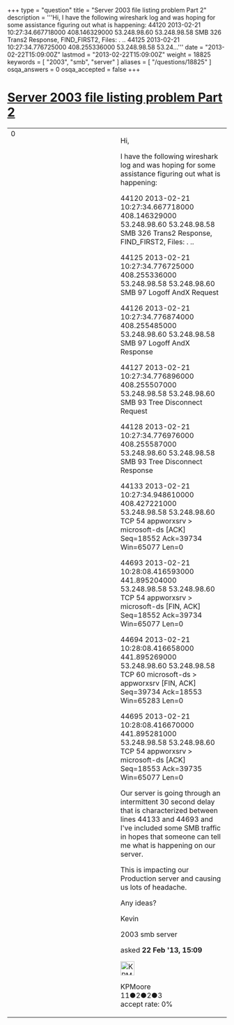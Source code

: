 +++
type = "question"
title = "Server 2003 file listing problem Part 2"
description = '''Hi, I have the following wireshark log and was hoping for some assistance figuring out what is happening: 44120 2013-02-21 10:27:34.667718000 408.146329000 53.248.98.60 53.248.98.58 SMB 326 Trans2 Response, FIND_FIRST2, Files: . .. 44125 2013-02-21 10:27:34.776725000 408.255336000 53.248.98.58 53.24...'''
date = "2013-02-22T15:09:00Z"
lastmod = "2013-02-22T15:09:00Z"
weight = 18825
keywords = [ "2003", "smb", "server" ]
aliases = [ "/questions/18825" ]
osqa_answers = 0
osqa_accepted = false
+++

<div class="headNormal">

# [Server 2003 file listing problem Part 2](/questions/18825/server-2003-file-listing-problem-part-2)

</div>

<div id="main-body">

<div id="askform">

<table id="question-table" style="width:100%;"><colgroup><col style="width: 50%" /><col style="width: 50%" /></colgroup><tbody><tr class="odd"><td style="width: 30px; vertical-align: top"><div class="vote-buttons"><div id="post-18825-score" class="post-score" title="current number of votes">0</div><div id="favorite-count" class="favorite-count"></div></div></td><td><div id="item-right"><div class="question-body"><p>Hi,</p><p>I have the following wireshark log and was hoping for some assistance figuring out what is happening:</p><p>44120 2013-02-21 10:27:34.667718000 408.146329000 53.248.98.60 53.248.98.58 SMB 326 Trans2 Response, FIND_FIRST2, Files: . ..</p><p>44125 2013-02-21 10:27:34.776725000 408.255336000 53.248.98.58 53.248.98.60 SMB 97 Logoff AndX Request</p><p>44126 2013-02-21 10:27:34.776874000 408.255485000 53.248.98.60 53.248.98.58 SMB 97 Logoff AndX Response</p><p>44127 2013-02-21 10:27:34.776896000 408.255507000 53.248.98.58 53.248.98.60 SMB 93 Tree Disconnect Request</p><p>44128 2013-02-21 10:27:34.776976000 408.255587000 53.248.98.60 53.248.98.58 SMB 93 Tree Disconnect Response</p><p>44133 2013-02-21 10:27:34.948610000 408.427221000 53.248.98.58 53.248.98.60 TCP 54 appworxsrv &gt; microsoft-ds [ACK] Seq=18552 Ack=39734 Win=65077 Len=0</p><p>44693 2013-02-21 10:28:08.416593000 441.895204000 53.248.98.58 53.248.98.60 TCP 54 appworxsrv &gt; microsoft-ds [FIN, ACK] Seq=18552 Ack=39734 Win=65077 Len=0</p><p>44694 2013-02-21 10:28:08.416658000 441.895269000 53.248.98.60 53.248.98.58 TCP 60 microsoft-ds &gt; appworxsrv [FIN, ACK] Seq=39734 Ack=18553 Win=65283 Len=0</p><p>44695 2013-02-21 10:28:08.416670000 441.895281000 53.248.98.58 53.248.98.60 TCP 54 appworxsrv &gt; microsoft-ds [ACK] Seq=18553 Ack=39735 Win=65077 Len=0</p><p>Our server is going through an intermittent 30 second delay that is characterized between lines 44133 and 44693 and I've included some SMB traffic in hopes that someone can tell me what is happening on our server.</p><p>This is impacting our Production server and causing us lots of headache.</p><p>Any ideas?</p><p>Kevin</p></div><div id="question-tags" class="tags-container tags">2003 smb server</div><div id="question-controls" class="post-controls"></div><div class="post-update-info-container"><div class="post-update-info post-update-info-user"><p>asked <strong>22 Feb '13, 15:09</strong></p><img src="https://secure.gravatar.com/avatar/0e65e537256654384be2035887749f42?s=32&amp;d=identicon&amp;r=g" class="gravatar" width="32" height="32" alt="KPMoore&#39;s gravatar image" /><p>KPMoore<br />
<span class="score" title="11 reputation points">11</span><span title="2 badges"><span class="badge1">●</span><span class="badgecount">2</span></span><span title="2 badges"><span class="silver">●</span><span class="badgecount">2</span></span><span title="3 badges"><span class="bronze">●</span><span class="badgecount">3</span></span><br />
<span class="accept_rate" title="Rate of the user&#39;s accepted answers">accept rate:</span> <span title="KPMoore has no accepted answers">0%</span></p></div></div><div id="comments-container-18825" class="comments-container"></div><div id="comment-tools-18825" class="comment-tools"></div><div class="clear"></div><div id="comment-18825-form-container" class="comment-form-container"></div><div class="clear"></div></div></td></tr></tbody></table>

</div>

</div>

